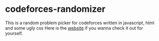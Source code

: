 # codeforces-randomizer
This is a random problem picker for codeforces written in javascript, html and some ugly css
Here is the [website](https://irtiaz.github.io/codeforces-randomizer/) if you wanna check it out for yourself.
